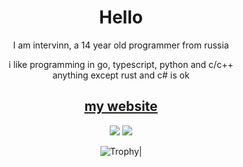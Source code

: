 <div align="center">
  <h1>Hello</h1>
  I am intervinn, a 14 year old programmer from russia </br>
  
  i like programming in go, typescript, python and c/c++ </br>
  anything except rust and c# is ok


<h2> <a href="https://intervinn.github.io">my website</a> </h2>

<span>
<img src="https://github-readme-stats.vercel.app/api/top-langs/?username=intervinn&layout=compact&theme=react&langs_count=20&hide=html,css,makefile,shell)](https://github.com/intervinn">
</span>
<span>
<img src="https://github-readme-stats.vercel.app/api?username=intervinn&&show_icons=true&theme=react&count_private=true">
</span>

![Trophy](https://github-profile-trophy.vercel.app/?username=intervinn&theme=discord&row=1&margin-w=5)|
</div>

